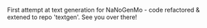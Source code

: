 
First attempt at text generation for NaNoGenMo - code refactored & extened to repo 'textgen'. See you over there!
